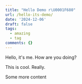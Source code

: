 ```yaml
---
title: "Hello Demo r\U0001F680"
url: /hello-its-demo/
date: '2024-12-06'
draft: false
tags:
  - amazing
  - tag
comments: {}
---
```

Hello, it's me.
How are you doing?

This is cool. Really.


Some more content
